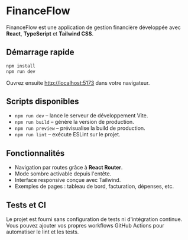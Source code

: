 # FinanceFlow

FinanceFlow est une application de gestion financière développée avec **React**, **TypeScript** et **Tailwind CSS**.

## Démarrage rapide

```bash
npm install
npm run dev
```

Ouvrez ensuite [http://localhost:5173](http://localhost:5173) dans votre navigateur.

## Scripts disponibles

- `npm run dev` – lance le serveur de développement Vite.
- `npm run build` – génère la version de production.
- `npm run preview` – prévisualise la build de production.
- `npm run lint` – exécute ESLint sur le projet.

## Fonctionnalités

- Navigation par routes grâce à **React Router**.
- Mode sombre activable depuis l'entête.
- Interface responsive conçue avec Tailwind.
- Exemples de pages : tableau de bord, facturation, dépenses, etc.

## Tests et CI

Le projet est fourni sans configuration de tests ni d'intégration continue. Vous pouvez ajouter vos propres workflows GitHub Actions pour automatiser le lint et les tests.
